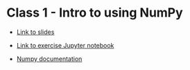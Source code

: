 # Class 1 - Intro to using NumPy

- [Link to slides](./slides.qmd)
- [Link to exercise Jupyter notebook](./exercise.ipynb)

- [Numpy documentation](https://numpy.org/doc/stable/)